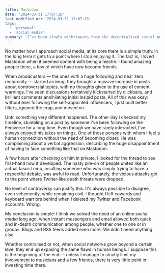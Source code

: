 ```yaml
---
title: Mastodon
date: '2024-03-31 17:07:16'
last_modified_at: '2024-03-31 17:07:18'
tags:
  - 'personal'
  - 'social media'
summary: 'I’ve been slowly withdrawing from the decentralised social network. While the reasons I told myself were all related to mental health, they’ve suddenly changed.'
---
```

No matter how I approach social media, at its core there is a simple truth: in the long term it gets to a point where I stop enjoying it. The fact is, I loved Mastodon when it seemed content with being a nieche. I found amazing people there, a few of which have now become friends.

When _broadcasters_ — the ones with a huge following and near zero reciprocity — started arriving, they brought a massive increase in posts about controversial topics, with no thoughts given to the use of content warnings. I've seen discussions tentatively kickstarted by clickbaits, and brilliant comments annihilating initial insipid posts. All of this was okay: without ever following the self-appointed influencers, I just built better filters, ignored the crap, and moved on.

Until something very different happened. The other day I checked my timeline, stumbling on a post by someone I've been following on the Fediverse for a long time. Even though we have rarely interacted, I've always enjoyed his takes on things. One of those persons with whom I feel a human connection without the need of becoming closer. He was complaining about a verbal aggression, describing the huge disappointment of having to face something like that on Mastodon.

A few hours after checking on him in private, I looked for the thread to see first-hand how it developed. The nasty pile-on of people united like an actual fascist mob, insulting someone who was simply trying to have a respectful debate, was awful to read. Unfortunately, the vicious attacks got to the point where Twitter-like death threats were dropped.

No level of controversy can justify this. It's always possible to disagree, even vehemently, while remaining civil. I thought I left cowards and keyboard warriors behind when I deleted my Twitter and Facebook accounts. Wrong.

My conclusion is simple: I think we solved the need of an online _social media_ long ago, when instant messengers and email allowed both quick and in-depth communication among people, whether one to one or in groups. Blogs and RSS feeds added even more. We didn’t need anything else.

Whether centralised or not, when social networks grow beyond a certain level they end up exposing the same flaws in human beings. I suppose this is the beginning of the end — unless I manage to strictly limit my involvement to musicians and a few friends, there is very little point in investing time there.